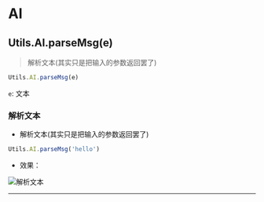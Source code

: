 # AI

## Utils.AI.parseMsg(e)

> 解析文本(其实只是把输入的参数返回罢了)

```javascript
Utils.AI.parseMsg(e)
```

```e```: 文本


### 解析文本

- 解析文本(其实只是把输入的参数返回罢了)

```javascript
Utils.AI.parseMsg('hello')
```

- 效果：

![解析文本](https://static.codemao.cn/i/24/4/29/7/3407-BV.png)

---